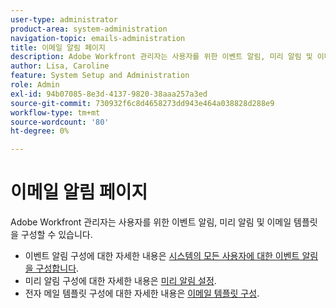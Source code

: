 ```yaml
---
user-type: administrator
product-area: system-administration
navigation-topic: emails-administration
title: 이메일 알림 페이지
description: Adobe Workfront 관리자는 사용자를 위한 이벤트 알림, 미리 알림 및 이메일 템플릿을 구성할 수 있습니다.
author: Lisa, Caroline
feature: System Setup and Administration
role: Admin
exl-id: 94b07085-8e3d-4137-9820-38aaa257a3ed
source-git-commit: 730932f6c8d4658273dd943e464a038828d288e9
workflow-type: tm+mt
source-wordcount: '80'
ht-degree: 0%

---
```


# 이메일 알림 페이지

Adobe Workfront 관리자는 사용자를 위한 이벤트 알림, 미리 알림 및 이메일 템플릿을 구성할 수 있습니다.

* 이벤트 알림 구성에 대한 자세한 내용은 [시스템의 모든 사용자에 대한 이벤트 알림을 구성합니다](../../../administration-and-setup/manage-workfront/emails/configure-event-notifications-for-everyone-in-the-system.md).
* 미리 알림 구성에 대한 자세한 내용은 [미리 알림 설정](../../../administration-and-setup/manage-workfront/emails/set-up-reminder-notifications.md).
* 전자 메일 템플릿 구성에 대한 자세한 내용은 [이메일 템플릿 구성](../../../administration-and-setup/manage-workfront/emails/configure-email-templates.md).
